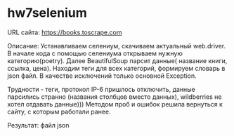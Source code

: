 # hw7selenium

URL сайта: https://books.toscrape.com

Описание: Устанавливаем  селениум, скачиваем актуальный web.driver.
В начале кода с помощью селениума открываем нужную категорию(poetry). Далее  BeautifulSoup  парсит данные( название книги, ссылка, цена). 
Находим теги для всех категорий,   формируем словарь в json файл. В качестве исключений только основной Exception.

Трудности - теги, протокол IP-6 пришлось отключить, данные парсились странно (названия столбцов вместо данных), wildberries не хотел отдавать данные))) Методом проб и ошибок решила вернуться к сайту, с которым работали ранее. 


Результат: файл json
